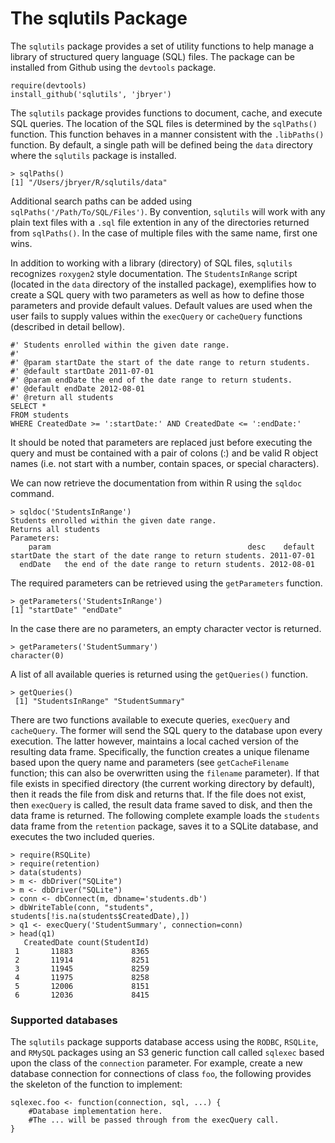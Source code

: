 # The sqlutils Package

The `sqlutils` package provides a set of utility functions to help manage a library of structured query language (SQL) files. The package can be installed from Github using the `devtools` package.

	require(devtools)
	install_github('sqlutils', 'jbryer')

The `sqlutils` package provides functions to document, cache, and execute SQL queries. The location of the SQL files is determined by the `sqlPaths()` function. This function behaves in a manner consistent with the `.libPaths()` function.
By default, a single path will be defined being the `data` directory where the `sqlutils` package is installed.

	> sqlPaths()
	[1] "/Users/jbryer/R/sqlutils/data"

Additional search paths can be added using `sqlPaths('/Path/To/SQL/Files')`. By convention, `sqlutils` will work with any plain text files with a `.sql` file extention in any of the directories returned from `sqlPaths()`. In the case of multiple files with the same name, first one wins.

In addition to working with a library (directory) of SQL files, `sqlutils` recognizes `roxygen2` style documentation. The `StudentsInRange` script (located in the `data` directory of the installed package), exemplifies how to create a SQL query with two parameters as well as how to define those parameters and provide default values. Default values are used when the user fails to supply values within the `execQuery` or `cacheQuery` functions (described in detail bellow).

    #' Students enrolled within the given date range.
    #' 
    #' @param startDate the start of the date range to return students.
    #' @default startDate 2011-07-01
    #' @param endDate the end of the date range to return students.
    #' @default endDate 2012-08-01
    #' @return all students
    SELECT * 
    FROM students 
    WHERE CreatedDate >= ':startDate:' AND CreatedDate <= ':endDate:'

It should be noted that parameters are replaced just before executing the query and must be contained with a pair of colons (:) and be valid R object names (i.e. not start with a number, contain spaces, or special characters).

We can now retrieve the documentation from within R using the `sqldoc` command.

	> sqldoc('StudentsInRange')
	Students enrolled within the given date range.    Returns all students    Parameters:        param                                            desc    default    startDate the start of the date range to return students. 2011-07-01      endDate   the end of the date range to return students. 2012-08-01

The required parameters can be retrieved using the `getParameters` function.

	> getParameters('StudentsInRange')	[1] "startDate" "endDate"

In the case there are no parameters, an empty character vector is returned.

	> getParameters('StudentSummary')    character(0)

A list of all available queries is returned using the `getQueries()` function.

	> getQueries()	 [1] "StudentsInRange" "StudentSummary" 

There are two functions available to execute queries, `execQuery` and `cacheQuery`. The former will send the SQL query to the database upon every execution. The latter however, maintains a local cached version of the resulting data frame. Specifically, the function creates a unique filename based upon the query name and parameters (see `getCacheFilename` function; this can also be overwritten using the `filename` parameter). If that file exists in specified directory (the current working directory by default), then it reads the file from disk and returns that. If the file does not exist, then `execQuery` is called, the result data frame saved to disk, and then the data frame is returned. The following complete example loads the `students` data frame from the `retention` package, saves it to a SQLite database, and executes the two included queries.

	> require(RSQLite)
	> require(retention)
	> data(students)
	> m <- dbDriver("SQLite")
	> m <- dbDriver("SQLite")
	> conn <- dbConnect(m, dbname='students.db')
	> dbWriteTable(conn, "students", students[!is.na(students$CreatedDate),])
	> q1 <- execQuery('StudentSummary', connection=conn)	> head(q1)	   CreatedDate count(StudentId)	 1       11883             8365	 2       11914             8251	 3       11945             8259	 4       11975             8258	 5       12006             8151	 6       12036             8415

### Supported databases

The `sqlutils` package supports database access using the `RODBC`, `RSQLite`, and `RMySQL` packages using an S3 generic function call called `sqlexec` based upon the class of the `connection` parameter. For example, create a new database connection for connections of class `foo`, the following provides the skeleton of the function to implement:

	sqlexec.foo <- function(connection, sql, ...) {
		#Database implementation here.
		#The ... will be passed through from the execQuery call. 
	}
	
